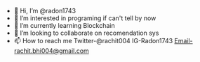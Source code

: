 - 👋 Hi, I’m @radon1743
- 👀 I’m interested in programing if can't tell by now
- 🌱 I’m currently learning Blockchain
- 💞️ I’m looking to collaborate on recomendation sys
- 📫 How to reach me 
Twitter-@rachit004
IG-Radon1743
Email-rachit.bhi004@gmail.com

<!---
radon1743/radon1743 is a ✨ special ✨ repository because its `README.md` (this file) appears on your GitHub profile.
You can click the Preview link to take a look at your changes.
--->
